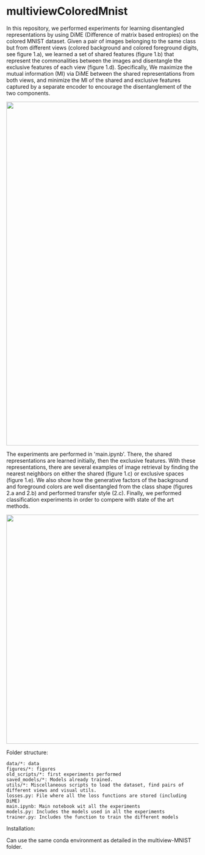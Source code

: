 # multiviewColoredMnist
In this repository, we performed experiments for learning disentangled representations by using DiME (Difference of matrix based entropies)
on the colored MNIST dataset. 
Given a pair of images belonging to the same class but from different views (colored background and colored foreground digits, 
see figure 1.a), we learned a set of shared features (figure 1.b) that represent the commonalities between 
the images and disentangle the exclusive features of each view (figure 1.d). Specifically, We maximize the mutual information (MI) via DiME between the shared representations from both views,
and minimize the MI of the shared and exclusive features captured by a separate encoder to encourage the disentanglement of the two components.
<p align="center">
  <img align="center" src="https://user-images.githubusercontent.com/84861891/197013668-791a1c13-71c5-4663-b17b-96ef552d4d66.png" width="900">
</p>

The experiments are performed in 'main.ipynb'. There, the shared representations are learned initially, then the exclusive features. With these representations, there are several examples of image retrieval by finding the nearest neighbors on either the shared (figure 1.c) or exclusive spaces (figure 1.e). We also show how the generative factors of the background and foreground colors are well disentangled from the class shape (figures 2.a and 2.b) and performed transfer style (2.c). Finally, we performed classification experiments in order to compere with state of the art methods.

<p align="center">
  <img align="center" src="https://user-images.githubusercontent.com/84861891/197015277-699af4c3-4745-4165-be07-74ef287f1d63.png" width="600">
</p>

Folder structure: 

```
data/*: data
figures/*: figures
old_scripts/*: first experiments performed
saved_models/*: Models already trained.
utils/*: Miscellaneous scripts to load the dataset, find pairs of different views and visual utils.
losses.py: File where all the loss functions are stored (including DiME)
main.ipynb: Main notebook wit all the experiments
models.py: Includes the models used in all the experiments
trainer.py: Includes the function to train the different models
```

Installation:

Can use the same conda environment as detailed in the multiview-MNIST folder.


